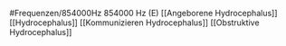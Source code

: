 #Frequenzen/854000Hz
854000 Hz (E)
[[Angeborene Hydrocephalus]]
[[Hydrocephalus]]
[[Kommunizieren Hydrocephalus]]
[[Obstruktive Hydrocephalus]]